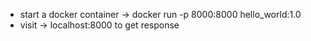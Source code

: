 - start a docker container -> docker run -p 8000:8000 hello_world:1.0
- visit -> localhost:8000 to get response
